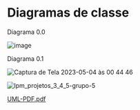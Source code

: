 # Diagramas de classe
Diagrama 0.0

![image](https://user-images.githubusercontent.com/56696159/236084332-0b8a4311-0816-4192-8bdb-d25c76673a5f.png)

Diagrama 0.1


![Captura de Tela 2023-05-04 às 00 44 46](https://user-images.githubusercontent.com/56696159/236108321-cf64ffd2-09be-4386-ac5a-efe7a02d48cf.png)

![lpm_projetos_3_4_5-grupo-5](https://github.com/DisciplinasProgramacao/lpm_projetos_3_4_5-grupo-5/assets/83847068/013aac42-cff0-44d6-a4f2-62f83fc99a32)

[UML-PDF.pdf](https://github.com/DisciplinasProgramacao/lpm_projetos_3_4_5-grupo-5/files/11609299/UML-PDF.pdf)
